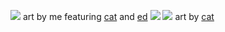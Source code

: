 ![](https://files.catbox.moe/q89q9e.png)
art by me featuring [cat](https://github.com/cIearsky) and [ed](https://github.com/EDDISODE)
![](https://files.catbox.moe/uec7co.jpeg)
![](https://files.catbox.moe/s7nmiz.png)
art by [cat](https://github.com/cIearsky)
